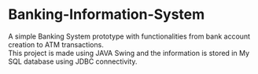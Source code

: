 # Banking-Information-System
A simple Banking System prototype with functionalities from bank account creation to ATM transactions.  
This project is made using JAVA Swing and the information is stored in My SQL database using JDBC connectivity.

